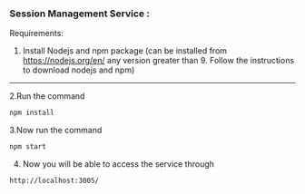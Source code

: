 ### Session Management Service :

Requirements:
1. Install Nodejs and npm package (can be installed from https://nodejs.org/en/ any version greater than 9. Follow the instructions to download nodejs and npm)
------------

2.Run the command
```sh
npm install
```


3.Now run the command
```sh
npm start
```

4. Now you will be able to access the service through
```
http://localhost:3005/
```